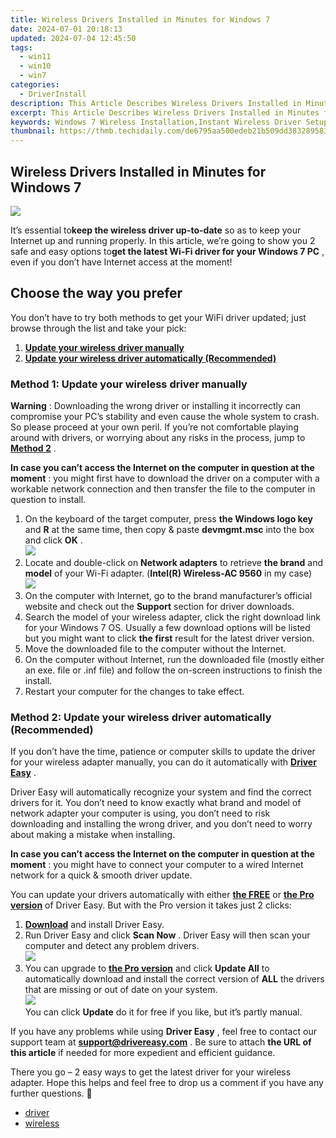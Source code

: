 ```yaml
---
title: Wireless Drivers Installed in Minutes for Windows 7
date: 2024-07-01 20:18:13
updated: 2024-07-04 12:45:50
tags:
  - win11
  - win10
  - win7
categories:
  - DriverInstall
description: This Article Describes Wireless Drivers Installed in Minutes for Windows 7
excerpt: This Article Describes Wireless Drivers Installed in Minutes for Windows 7
keywords: Windows 7 Wireless Installation,Instant Wireless Driver Setup for Windows 7,Windows 7 Bluetooth Support,Easy Wireless Drivers for Windows 7 PCs,Windows 7 Wireless Driver Update Guide,Quick Installation of Wireless Drivers Windows 7,Compatible Wireless NIC Drivers for Windows 7
thumbnail: https://thmb.techidaily.com/de6795aa500edeb21b509dd38328958388c423fd6f106f3aad361adc4196159e.jpg
---
```


## Wireless Drivers Installed in Minutes for Windows 7

![](https://images.drivereasy.com/wp-content/uploads/2018/11/img_5bffbfe02ba91.jpg)

 It’s essential to**keep the wireless driver up-to-date** so as to keep your Internet up and running properly. In this article, we’re going to show you 2 safe and easy options to**get the latest Wi-Fi driver for your Windows 7 PC** , even if you don’t have Internet access at the moment!

## Choose the way you prefer

 You don’t have to try both methods to get your WiFi driver updated; just browse through the list and take your pick:

1. [**Update your wireless driver manually**](#M1)
2. [**Update your wireless driver automatically (Recommended)**](#M2)

### Method 1: Update your wireless driver manually

**Warning** : Downloading the wrong driver or installing it incorrectly can compromise your PC’s stability and even cause the whole system to crash. So please proceed at your own peril. If you’re not comfortable playing around with drivers, or worrying about any risks in the process, jump to [**Method 2**](#M2) .

 **In case you can’t access the Internet on the computer in question at the moment** : you might first have to download the driver on a computer with a workable network connection and then transfer the file to the computer in question to install.

1. On the keyboard of the target computer, press **the Windows logo key**  and   **R** at the same time, then copy & paste **devmgmt.msc**  into the box and click **OK**  .  
![](https://images.drivereasy.com/wp-content/uploads/2018/07/img_5b50135d9ffd2.jpg)
2. Locate and double-click on **Network adapters** to retrieve **the brand** and **model** of your Wi-Fi adapter. (**Intel(R) Wireless-AC 9560** in my case)  
![](https://images.drivereasy.com/wp-content/uploads/2018/07/img_5b5558876b204.jpg)
3. On the computer with Internet, go to the brand manufacturer’s official website and check out the **Support** section for driver downloads.
4. Search the model of your wireless adapter, click the right download link for your Windows 7 OS. Usually a few download options will be listed but you might want to click **the first** result for the latest driver version.
5. Move the downloaded file to the computer without the Internet.
6. On the computer without Internet, run the downloaded file (mostly either an exe. file or .inf file) and follow the on-screen instructions to finish the install.
7. Restart your computer for the changes to take effect.

### Method 2: Update your wireless driver automatically (Recommended)

 If you don’t have the time, patience or computer skills to update the driver for your wireless adapter  manually, you can do it automatically with **[Driver Easy](https://tools.techidaily.com/drivereasy/download/)**  .

 Driver Easy will automatically recognize your system and find the correct drivers for it. You don’t need to know exactly what brand and model of network adapter your computer is using, you don’t need to risk downloading and installing the wrong driver, and you don’t need to worry about making a mistake when installing.

 **In case you can’t access the Internet on the computer in question at the moment** : you might have to connect your computer to a wired Internet network for a quick & smooth driver update.

 You can update your drivers automatically with either **[the FREE](https://tools.techidaily.com/drivereasy/download/)**  or **[the Pro version](https://tools.techidaily.com/drivereasy/download/)**  of Driver Easy. But with the Pro version it takes just 2 clicks:

1. [**Download**](https://tools.techidaily.com/drivereasy/download/) and install Driver Easy.
2. Run Driver Easy and click **Scan Now** . Driver Easy will then scan your computer and detect any problem drivers.  
![](https://images.drivereasy.com/wp-content/uploads/2018/07/img_5b3b19bf43ece.jpg)
3. You can upgrade to **[the Pro version](https://tools.techidaily.com/drivereasy/download/)**  and click **Update All** to automatically download and install the correct version of **ALL**  the drivers that are missing or out of date on your system.  
![](https://images.drivereasy.com/wp-content/uploads/2018/07/img_5b5554ea9ba44.jpg)  
 You can click **Update** do it for free if you like, but it’s partly manual.

 If you have any problems while using **Driver Easy** , feel free to contact our support team at **<support@drivereasy.com>** . Be sure to attach **the URL of this article** if needed for more expedient and efficient guidance.

 There you go – 2 easy ways to get the latest driver for your wireless adapter. Hope this helps and feel free to drop us a comment if you have any further questions. 🙂

* [driver](https://tools.techidaily.com/drivereasy/download/)
* [wireless](https://tools.techidaily.com/drivereasy/download/)

<ins class="adsbygoogle"
     style="display:block"
     data-ad-format="autorelaxed"
     data-ad-client="ca-pub-7571918770474297"
     data-ad-slot="1223367746"></ins>



<ins class="adsbygoogle"
     style="display:block"
     data-ad-client="ca-pub-7571918770474297"
     data-ad-slot="8358498916"
     data-ad-format="auto"
     data-full-width-responsive="true"></ins>
